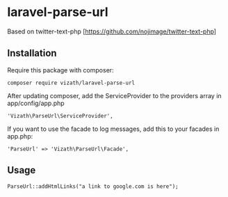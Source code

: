 laravel-parse-url
=================

Based on twitter-text-php [https://github.com/nojimage/twitter-text-php]


## Installation

Require this package with composer:

    composer require vizath/laravel-parse-url

After updating composer, add the ServiceProvider to the providers array in app/config/app.php

    'Vizath\ParseUrl\ServiceProvider',

If you want to use the facade to log messages, add this to your facades in app.php:

    'ParseUrl' => 'Vizath\ParseUrl\Facade',

## Usage

    ParseUrl::addHtmlLinks("a link to google.com is here");